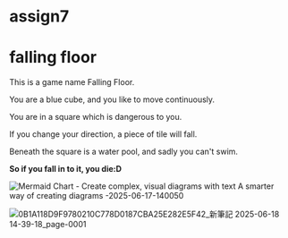 # assign7
<h1>falling floor</h1>
<p>This is a game name Falling Floor.</p>
<p>You are a blue cube, and you like to move continuously.</p>
<p>You are in a square which is dangerous to you.</p>
<p>If you change your direction, a piece of tile will fall.</p>
<p>Beneath the square is a water pool, and sadly you can't swim.</p>
<b>So if you fall in to it, you die:D</b>

![Mermaid Chart - Create complex, visual diagrams with text  A smarter way of creating diagrams -2025-06-17-140050](https://github.com/user-attachments/assets/3f4a954b-3c0d-400d-8c65-7b817ddf4397)


![0B1A118D9F9780210C778D0187CBA25E282E5F42_新筆記 2025-06-18 14-39-18_page-0001](https://github.com/user-attachments/assets/2e4f08d7-a5ca-4822-8d92-f9b99d68cec3)
